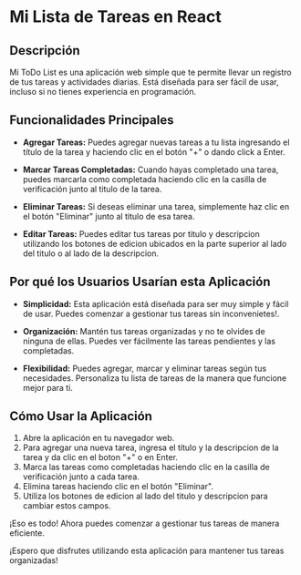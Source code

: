 # Mi Lista de Tareas en React

## Descripción

Mi ToDo List es una aplicación web simple que te permite llevar un registro de tus tareas y actividades diarias. Está diseñada para ser fácil de usar, incluso si no tienes experiencia en programación.

## Funcionalidades Principales

- **Agregar Tareas:** Puedes agregar nuevas tareas a tu lista ingresando el título de la tarea y haciendo clic en el botón "+" o dando click a Enter.

- **Marcar Tareas Completadas:** Cuando hayas completado una tarea, puedes marcarla como completada haciendo clic en la casilla de verificación junto al titulo de la tarea.

- **Eliminar Tareas:** Si deseas eliminar una tarea, simplemente haz clic en el botón "Eliminar" junto al titulo de esa tarea.

- **Editar Tareas:** Puedes editar tus tareas por titulo y descripcion utilizando los botones de edicion ubicados en la parte superior al lado del titulo o al lado de la descripcion.

## Por qué los Usuarios Usarían esta Aplicación

- **Simplicidad:** Esta aplicación está diseñada para ser muy simple y fácil de usar. Puedes comenzar a gestionar tus tareas sin inconvenietes!.

- **Organización:** Mantén tus tareas organizadas y no te olvides de ninguna de ellas. Puedes ver fácilmente las tareas pendientes y las completadas.

- **Flexibilidad:** Puedes agregar, marcar y eliminar tareas según tus necesidades. Personaliza tu lista de tareas de la manera que funcione mejor para ti.

## Cómo Usar la Aplicación

1. Abre la aplicación en tu navegador web.
2. Para agregar una nueva tarea, ingresa el título y la descripcion de la tarea y da clic en el boton "+" o en Enter.
3. Marca las tareas como completadas haciendo clic en la casilla de verificación junto a cada tarea.
4. Elimina tareas haciendo clic en el botón "Eliminar".
5. Utiliza los botones de edicion al lado del titulo y descripcion para cambiar estos campos.

¡Eso es todo! Ahora puedes comenzar a gestionar tus tareas de manera eficiente.

¡Espero que disfrutes utilizando esta aplicación para mantener tus tareas organizadas!
